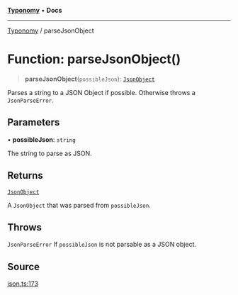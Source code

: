 [**Typonomy**](../README.md) • **Docs**

***

[Typonomy](../globals.md) / parseJsonObject

# Function: parseJsonObject()

> **parseJsonObject**(`possibleJson`): [`JsonObject`](../type-aliases/JsonObject.md)

Parses a string to a JSON Object if possible.
Otherwise throws a `JsonParseError`.

## Parameters

• **possibleJson**: `string`

The string to parse as JSON.

## Returns

[`JsonObject`](../type-aliases/JsonObject.md)

A `JsonObject` that was parsed from `possibleJson`.

## Throws

`JsonParseError` If `possibleJson` is not parsable as a JSON object.

## Source

[json.ts:173](https://github.com/softcraft-development/typonomy/blob/eea886e2cab97560257369acf8e7d17e5016c6e5/src/json.ts#L173)
